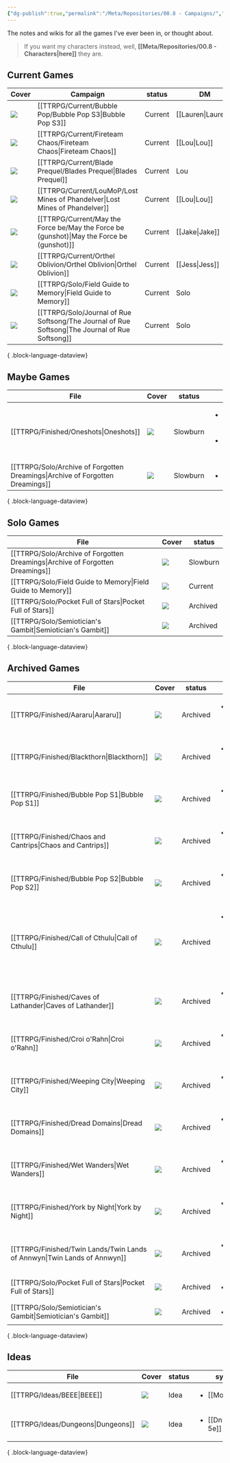 ```yaml
---
{"dg-publish":true,"permalink":"/Meta/Repositories/00.8 - Campaigns/","contentClasses":"cards cards-2-3 cards-cover table-max cards-cols-6"}
---
```



The notes and wikis for all the games I've ever been in, or thought about.

> If you want my characters instead, well, **[[Meta/Repositories/00.8 - Characters\|here]]** they are.

## Current Games
| Cover                                                                                              | Campaign                                                                                           | status  | DM                 | Character                        |
| -------------------------------------------------------------------------------------------------- | -------------------------------------------------------------------------------------------------- | ------- | ------------------ | -------------------------------- |
| ![](https://cdnb.artstation.com/p/assets/images/images/004/726/701/4k/daniel-dociu-dunepage03.jpg) | [[TTRPG/Current/Bubble Pop/Bubble Pop S3\|Bubble Pop S3]]                                       | Current | [[Lauren\|Lauren]] | [[Quinn Marston\|Quinn Marston]] |
| ![](https://i.pinimg.com/564x/09/eb/2b/09eb2bf221f4e94f99755eab81f0482f.jpg)                       | [[TTRPG/Current/Fireteam Chaos/Fireteam Chaos\|Fireteam Chaos]]                                 | Current | [[Lou\|Lou]]       | [[Idle-112\|Idle-112]]           |
| ![](https://i.pinimg.com/564x/b7/d8/e6/b7d8e64295d26c4e200b1e720eaf3817.jpg)                       | [[TTRPG/Current/Blade Prequel/Blades Prequel\|Blades Prequel]]                                  | Current | Lou                | Armand Silver                    |
| ![](https://i.pinimg.com/564x/56/9a/ae/569aae3dea2f16ecbaadff44eba32205.jpg)                       | [[TTRPG/Current/LouMoP/Lost Mines of Phandelver\|Lost Mines of Phandelver]]                     | Current | [[Lou\|Lou]]       | [[Osmo\|Osmo]]                   |
| ![](https://i.pinimg.com/564x/b1/03/15/b103150178d5aaf6d6aafe31e044897e.jpg)                       | [[TTRPG/Current/May the Force be/May the Force be (gunshot)\|May the Force be (gunshot)]]       | Current | [[Jake\|Jake]]     | [[Ki-On\|Ki-On]]                 |
| ![](https://i.pinimg.com/564x/bc/bf/6b/bcbf6baf2293682af1b352eea6652ce6.jpg)                       | [[TTRPG/Current/Orthel Oblivion/Orthel Oblivion\|Orthel Oblivion]]                              | Current | [[Jess\|Jess]]     | [[Odessa\|Odessa]]               |
| ![](https://img.itch.zone/aW1nLzU0OTMzMjYuanBn/original/kyHZ5K.jpg)                                | [[TTRPG/Solo/Field Guide to Memory\|Field Guide to Memory]]                                     | Current | Solo               | Dr Hallow                        |
| ![](https://images.unsplash.com/photo-1519417836265-a245dc27ef52)                                  | [[TTRPG/Solo/Journal of Rue Softsong/The Journal of Rue Softsong\|The Journal of Rue Softsong]] | Current | Solo               | Rue                              |

{ .block-language-dataview}

## Maybe Games
| File                                                                             | Cover                                                                                                                                                                                                       | status   | system                                                                          | DM |
| -------------------------------------------------------------------------------- | ----------------------------------------------------------------------------------------------------------------------------------------------------------------------------------------------------------- | -------- | ------------------------------------------------------------------------------- | -- |
| [[TTRPG/Finished/Oneshots\|Oneshots]]                                         | ![](\-)                                                                                                                                                                                                     | Slowburn | <ul><li>[[Pathfinder 2e\\|Pathfinder 2e]]</li><li>[[DnD 5e\\|DnD 5e]]</li></ul> | \- |
| [[TTRPG/Solo/Archive of Forgotten Dreamings\|Archive of Forgotten Dreamings]] | ![](https://c10.patreonusercontent.com/4/patreon-media/p/post/65632985/d51303e51177466890fee84666ba10a1/eyJ3Ijo2MjB9/1.jpg?token-time=1699401600&token-hash=i78SZpzd_hegl2vyBX4d_wTXUmBp6CZqXXQRJsT-4nA%3D) | Slowburn | <ul><li>solo</li></ul>                                                          | \- |

{ .block-language-dataview}

## Solo Games
| File                                                                             | Cover                                                                                                                                                                                                       | status   |
| -------------------------------------------------------------------------------- | ----------------------------------------------------------------------------------------------------------------------------------------------------------------------------------------------------------- | -------- |
| [[TTRPG/Solo/Archive of Forgotten Dreamings\|Archive of Forgotten Dreamings]] | ![](https://c10.patreonusercontent.com/4/patreon-media/p/post/65632985/d51303e51177466890fee84666ba10a1/eyJ3Ijo2MjB9/1.jpg?token-time=1699401600&token-hash=i78SZpzd_hegl2vyBX4d_wTXUmBp6CZqXXQRJsT-4nA%3D) | Slowburn |
| [[TTRPG/Solo/Field Guide to Memory\|Field Guide to Memory]]                   | ![](https://img.itch.zone/aW1nLzU0OTMzMjYuanBn/original/kyHZ5K.jpg)                                                                                                                                         | Current  |
| [[TTRPG/Solo/Pocket Full of Stars\|Pocket Full of Stars]]                     | ![](https://img.itch.zone/aW1hZ2UvMzk2MDMxLzI5MDE5OTMucG5n/347x500/ZMGZhi.png)                                                                                                                              | Archived |
| [[TTRPG/Solo/Semiotician's Gambit\|Semiotician's Gambit]]                     | ![](https://i.pinimg.com/564x/35/f9/dd/35f9dd17c5eb09a8fb946b5cae4eae83.jpg)                                                                                                                                | Archived |

{ .block-language-dataview}

## Archived Games
| File                                                                        | Cover                                                                          | status   | system                                                      | DM               | Character              |
| --------------------------------------------------------------------------- | ------------------------------------------------------------------------------ | -------- | ----------------------------------------------------------- | ---------------- | ---------------------- |
| [[TTRPG/Finished/Aararu\|Aararu]]                                        | ![](\-)                                                                        | Archived | <ul><li>[[DnD 5e\\|DnD 5e]]</li></ul>                       | \-               | \-                     |
| [[TTRPG/Finished/Blackthorn\|Blackthorn]]                                | ![](\-)                                                                        | Archived | <ul><li>[[DnD 5e\\|DnD 5e]]</li></ul>                       | \-               | \-                     |
| [[TTRPG/Finished/Bubble Pop S1\|Bubble Pop S1]]                          | ![](\-)                                                                        | Archived | <ul><li>[[DnD 5e\\|DnD 5e]]</li></ul>                       | \-               | \-                     |
| [[TTRPG/Finished/Chaos and Cantrips\|Chaos and Cantrips]]                | ![](\-)                                                                        | Archived | <ul><li>[[DnD 5e\\|DnD 5e]]</li></ul>                       | \-               | \-                     |
| [[TTRPG/Finished/Bubble Pop S2\|Bubble Pop S2]]                          | ![](\-)                                                                        | Archived | <ul><li>[[DnD 5e\\|DnD 5e]]</li></ul>                       | \-               | \-                     |
| [[TTRPG/Finished/Call of Cthulu\|Call of Cthulu]]                        | ![](\-)                                                                        | Archived | <ul><li>[[Call of Cthulu 5e\\|Call of Cthulu 5e]]</li></ul> | \-               | \-                     |
| [[TTRPG/Finished/Caves of Lathander\|Caves of Lathander]]                | ![](\-)                                                                        | Archived | <ul><li>[[DnD 5e\\|DnD 5e]]</li></ul>                       | \-               | \-                     |
| [[TTRPG/Finished/Croi o'Rahn\|Croi o'Rahn]]                              | ![](\-)                                                                        | Archived | <ul><li>[[DnD 5e\\|DnD 5e]]</li></ul>                       | \-               | \-                     |
| [[TTRPG/Finished/Weeping City\|Weeping City]]                            | ![](\-)                                                                        | Archived | <ul><li>[[DnD 5e\\|DnD 5e]]</li></ul>                       | \-               | \-                     |
| [[TTRPG/Finished/Dread Domains\|Dread Domains]]                          | ![](\-)                                                                        | Archived | <ul><li>[[DnD 5e\\|DnD 5e]]</li></ul>                       | \-               | \-                     |
| [[TTRPG/Finished/Wet Wanders\|Wet Wanders]]                              | ![](\-)                                                                        | Archived | <ul><li>[[DnD 5e\\|DnD 5e]]</li></ul>                       | \-               | \-                     |
| [[TTRPG/Finished/York by Night\|York by Night]]                          | ![](\-)                                                                        | Archived | <ul><li>[[VtM 5e\\|VtM 5e]]</li></ul>                       | \-               | \-                     |
| [[TTRPG/Finished/Twin Lands/Twin Lands of Annwyn\|Twin Lands of Annwyn]] | ![](https://i.pinimg.com/564x/4f/e6/b1/4fe6b15674a642725814be9611dfa39b.jpg)   | Archived | <ul><li>[[DnD 5e\\|DnD 5e]]</li></ul>                       | [[Kerry\|Kerry]] | [[Rattovim\|Rattovim]] |
| [[TTRPG/Solo/Pocket Full of Stars\|Pocket Full of Stars]]                | ![](https://img.itch.zone/aW1hZ2UvMzk2MDMxLzI5MDE5OTMucG5n/347x500/ZMGZhi.png) | Archived | <ul><li>solo</li></ul>                                      | \-               | \-                     |
| [[TTRPG/Solo/Semiotician's Gambit\|Semiotician's Gambit]]                | ![](https://i.pinimg.com/564x/35/f9/dd/35f9dd17c5eb09a8fb946b5cae4eae83.jpg)   | Archived | <ul><li>solo</li></ul>                                      | \-               | \-                     |

{ .block-language-dataview}

## Ideas
| File                                  | Cover   | status | system                                |
| ------------------------------------- | ------- | ------ | ------------------------------------- |
| [[TTRPG/Ideas/BEEE\|BEEE]]         | ![](\-) | Idea   | <ul><li>[[MotW\\|MotW]]</li></ul>     |
| [[TTRPG/Ideas/Dungeons\|Dungeons]] | ![](\-) | Idea   | <ul><li>[[DnD 5e\\|DnD 5e]]</li></ul> |

{ .block-language-dataview}



